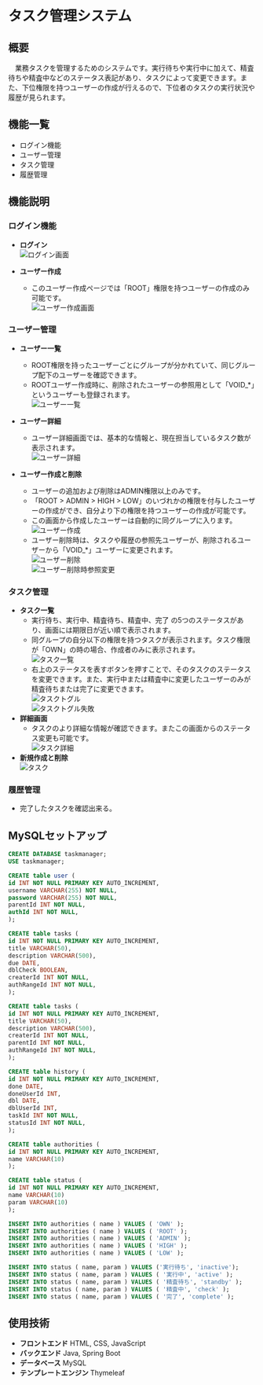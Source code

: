 # タスク管理システム
## 概要
　業務タスクを管理するためのシステムです。実行待ちや実行中に加えて、精査待ちや精査中などのステータス表記があり、タスクによって変更できます。また、下位権限を持つユーザーの作成が行えるので、下位者のタスクの実行状況や履歴が見られます。
## 機能一覧
* ログイン機能
* ユーザー管理
* タスク管理
* 履歴管理

## 機能説明
### ログイン機能
* **ログイン**
    <br>![ログイン画面](src/main/resources/static/img/loginPage.pn)

* **ユーザー作成**
  - このユーザー作成ページでは「ROOT」権限を持つユーザーの作成のみ可能です。
    <br>![ユーザー作成画面](src/main/resources/static/img/userRegister.pn)

### ユーザー管理
* **ユーザー一覧**
  - ROOT権限を持ったユーザーごとにグループが分かれていて、同じグループ配下のユーザーを確認できます。
  - ROOTユーザー作成時に、削除されたユーザーの参照用として「VOID_*」というユーザーも登録されます。
    <br>![ユーザー一覧](src/main/resources/static/img/userIndex.pn)

* **ユーザー詳細**
  - ユーザー詳細画面では、基本的な情報と、現在担当しているタスク数が表示されます。
    <br>![ユーザー詳細](src/main/resources/static/img/userDetail.pn)

* **ユーザー作成と削除**
  - ユーザーの追加および削除はADMIN権限以上のみです。
  - 「ROOT > ADMIN > HIGH > LOW」のいづれかの権限を付与したユーザーの作成ができ、自分より下の権限を持つユーザーの作成が可能です。
  - この画面から作成したユーザーは自動的に同グループに入ります。
    <br>![ユーザー作成](src/main/resources/static/img/userCreate.pn)
  - ユーザー削除時は、タスクや履歴の参照先ユーザーが、削除されるユーザーから「VOID_*」ユーザーに変更されます。
    <br>![ユーザー削除](src/main/resources/static/img/userDelete.pn)
    <br>![ユーザー削除時参照変更](src/main/resources/static/img/deletedUser.png)

### タスク管理
* **タスク一覧**
  - 実行待ち、実行中、精査待ち、精査中、完了 の5つのステータスがあり、画面には期限日が近い順で表示されます。
  - 同グループの自分以下の権限を持つタスクが表示されます。タスク権限が「OWN」の時の場合、作成者のみに表示されます。
    <br>![タスク一覧](src/main/resources/static/img/taskIndex.pn)
  - 右上のステータスを表すボタンを押すことで、そのタスクのステータスを変更できます。また、実行中または精査中に変更したユーザーのみが精査待ちまたは完了に変更できます。
    <br>![タスクトグル](src/main/resources/static/img/taskToggle.png)
    <br>![タスクトグル失敗](src/main/resources/static/img/toggleFail.png)
* **詳細画面**
  - タスクのより詳細な情報が確認できます。またこの画面からのステータス変更も可能です。
    <br>![タスク詳細](src/main/resources/static/img/taskDetail.png)
* **新規作成と削除**
    <br>![タスク](src/main/resources/static/img/taskIndex.png)

### 履歴管理
  - 完了したタスクを確認出来る。
 
## MySQLセットアップ
```sql
CREATE DATABASE taskmanager;
USE taskmanager;

CREATE table user (
id INT NOT NULL PRIMARY KEY AUTO_INCREMENT, 
username VARCHAR(255) NOT NULL, 
password VARCHAR(255) NOT NULL, 
parentId INT NOT NULL, 
authId INT NOT NULL, 
);

CREATE table tasks (
id INT NOT NULL PRIMARY KEY AUTO_INCREMENT, 
title VARCHAR(50), 
description VARCHAR(500), 
due DATE,
dblCheck BOOLEAN,
createrId INT NOT NULL,
authRangeId INT NOT NULL,
);

CREATE table tasks (
id INT NOT NULL PRIMARY KEY AUTO_INCREMENT, 
title VARCHAR(50), 
description VARCHAR(500), 
createrId INT NOT NULL,
parentId INT NOT NULL,
authRangeId INT NOT NULL,
);

CREATE table history (
id INT NOT NULL PRIMARY KEY AUTO_INCREMENT, 
done DATE,
doneUserId INT, 
dbl DATE,
dblUserId INT, 
taskId INT NOT NULL, 
statusId INT NOT NULL, 
);

CREATE table authorities (
id INT NOT NULL PRIMARY KEY AUTO_INCREMENT, 
name VARCHAR(10)
);

CREATE table status (
id INT NOT NULL PRIMARY KEY AUTO_INCREMENT, 
name VARCHAR(10)
param VARCHAR(10)
);

INSERT INTO authorities ( name ) VALUES ( 'OWN' );
INSERT INTO authorities ( name ) VALUES ( 'ROOT' );
INSERT INTO authorities ( name ) VALUES ( 'ADMIN' );
INSERT INTO authorities ( name ) VALUES ( 'HIGH' );
INSERT INTO authorities ( name ) VALUES ( 'LOW' );

INSERT INTO status ( name, param ) VALUES ('実行待ち', 'inactive');
INSERT INTO status ( name, param ) VALUES ( '実行中', 'active' );
INSERT INTO status ( name, param ) VALUES ( '精査待ち', 'standby' );
INSERT INTO status ( name, param ) VALUES ( '精査中', 'check' );
INSERT INTO status ( name, param ) VALUES ( '完了', 'complete' );
```
## 使用技術
* **フロントエンド** HTML, CSS, JavaScript
* **バックエンド** Java, Spring Boot
* **データベース** MySQL
* **テンプレートエンジン** Thymeleaf
